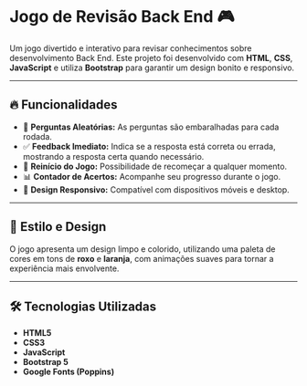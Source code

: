 # Jogo de Revisão Back End 🎮

Um jogo divertido e interativo para revisar conhecimentos sobre desenvolvimento Back End. Este projeto foi desenvolvido com **HTML**, **CSS**, **JavaScript** e utiliza **Bootstrap** para garantir um design bonito e responsivo.

---

## 🔥 Funcionalidades
- 🧠 **Perguntas Aleatórias:** As perguntas são embaralhadas para cada rodada.
- ✅ **Feedback Imediato:** Indica se a resposta está correta ou errada, mostrando a resposta certa quando necessário.
- 🔄 **Reinício do Jogo:** Possibilidade de recomeçar a qualquer momento.
- 📊 **Contador de Acertos:** Acompanhe seu progresso durante o jogo.
- 🌟 **Design Responsivo:** Compatível com dispositivos móveis e desktop.

---

## 🎨 Estilo e Design
O jogo apresenta um design limpo e colorido, utilizando uma paleta de cores em tons de **roxo** e **laranja**, com animações suaves para tornar a experiência mais envolvente.

---

## 🛠️ Tecnologias Utilizadas
- **HTML5**
- **CSS3**
- **JavaScript**
- **Bootstrap 5**
- **Google Fonts (Poppins)**
